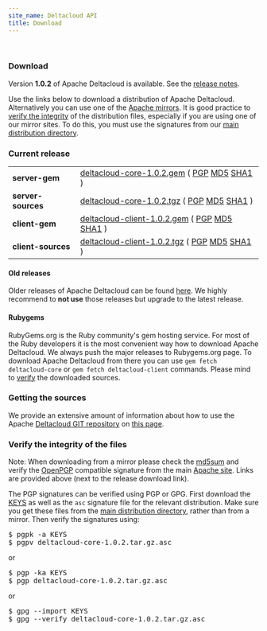 ```yaml
--- 
site_name: Deltacloud API
title: Download
---
```

<br/>
<h3>Download</h3>
<p>
  Version <b>1.0.2</b> of Apache Deltacloud is available. See the
  <a href="https://git-wip-us.apache.org/repos/asf?p=deltacloud.git;a=blob;f=NEWS">release notes</a>.
</p>
<p>
  Use the links below to download a distribution of Apache Deltacloud.
  Alternatively you can use one of the <a href="http://www.apache.org/dyn/closer.cgi?path=deltacloud">Apache mirrors</a>.
  It is good practice to <a href="#verify">verify the integrity</a> of the distribution files,
  especially if you are using one of our mirror sites. To do this, you must use the
  signatures from our <a href="http://www.apache.org/dist/deltacloud/">main distribution directory</a>.
</p>
<h3 id="mirrors">Current release</h3>
<table class="table">
  <tbody>
    <tr>
      <td><strong>server-gem</strong></td>
      <td>
        <a href="http://www.apache.org/dyn/closer.cgi?path=deltacloud/stable/deltacloud-core-1.0.2.gem">deltacloud-core-1.0.2.gem</a>
        (
        <a href="http://www.apache.org/dyn/closer.cgi?path=deltacloud/stable/deltacloud-core-1.0.2.gem.asc">PGP</a>
        <a href="http://www.apache.org/dyn/closer.cgi?path=deltacloud/stable/deltacloud-core-1.0.2.gem.md5">MD5</a>
        <a href="http://www.apache.org/dyn/closer.cgi?path=deltacloud/stable/deltacloud-core-1.0.2.gem.sha1">SHA1</a>
        )
      </td>
    </tr>
    <tr>
      <td><strong>server-sources</strong></td>
      <td>
        <a href="http://www.apache.org/dyn/closer.cgi?path=deltacloud/stable/deltacloud-core-1.0.2.tgz">deltacloud-core-1.0.2.tgz</a>
        (
        <a href="http://www.apache.org/dyn/closer.cgi?path=deltacloud/stable/deltacloud-core-1.0.2.tgz.asc">PGP</a>
        <a href="http://www.apache.org/dyn/closer.cgi?path=deltacloud/stable/deltacloud-core-1.0.2.tgz.md5">MD5</a>
        <a href="http://www.apache.org/dyn/closer.cgi?path=deltacloud/stable/deltacloud-core-1.0.2.tgz.sha1">SHA1</a>
        )
      </td>
    </tr>
    <tr>
      <td><strong>client-gem</strong></td>
      <td>
        <a href="http://www.apache.org/dyn/closer.cgi?path=deltacloud/stable/deltacloud-client-1.0.2.gem">deltacloud-client-1.0.2.gem</a>
        (
        <a href="http://www.apache.org/dyn/closer.cgi?path=deltacloud/stable/deltacloud-client-1.0.2.gem.asc">PGP</a>
        <a href="http://www.apache.org/dyn/closer.cgi?path=deltacloud/stable/deltacloud-client-1.0.2.gem.md5">MD5</a>
        <a href="http://www.apache.org/dyn/closer.cgi?path=deltacloud/stable/deltacloud-client-1.0.2.gem.sha1">SHA1</a>
        )
      </td>
    </tr>
    <tr>
      <td><strong>client-sources</strong></td>
      <td>
        <a href="http://www.apache.org/dyn/closer.cgi?path=deltacloud/stable/deltacloud-client-1.0.2.tgz">deltacloud-client-1.0.2.tgz</a>
        (
        <a href="http://www.apache.org/dyn/closer.cgi?path=deltacloud/stable/deltacloud-client-1.0.2.tgz.asc">PGP</a>
        <a href="http://www.apache.org/dyn/closer.cgi?path=deltacloud/stable/deltacloud-client-1.0.2.tgz.md5">MD5</a>
        <a href="http://www.apache.org/dyn/closer.cgi?path=deltacloud/stable/deltacloud-client-1.0.2.tgz.sha1">SHA1</a>
        )
      </td>
    </tr>
  </tbody>
</table>
<p></p>
<h4 id="archive">Old releases</h4>
<p>
  Older releases of Apache Deltacloud can be found <a href="http://archive.apache.org/dist/deltacloud/">here</a>. We highly recommend to <b>not use</b>
  those releases but upgrade to the latest release.
</p>
<p></p>
<h4 id="rubygems">Rubygems</h4>
<p>
  RubyGems.org is the Ruby community's gem hosting service. For most of the Ruby
  developers it is the most convenient way how to download Apache Deltacloud.
  We always push the major releases to Rubygems.org page. To download Apache
  Deltacloud from there you can use <code>gem fetch deltacloud-core</code> or
  <code>gem fetch deltacloud-client</code> commands. Please mind to <a
  href="#verify">verify</a> the downloaded sources.
</p>
<h3 id="sources">Getting the sources</h3>
<p>
  We provide an extensive amount of information about how to use the Apache
  <a href="https://git-wip-us.apache.org/repos/asf/deltacloud.git">Deltacloud GIT repository</a> on <a href="/getting-sources.html">this page</a>.
</p>
<h3 id="verify">Verify the integrity of the files</h3>
<p>
  <span class="label">Note:</span>
  When downloading from a mirror please check the <a
  href="http://www.apache.org/dev/release-signing#md5">md5sum</a> and verify the
  <a href="http://www.apache.org/dev/release-signing#openpgp">OpenPGP</a>
  compatible signature from the main <a href="http://www.apache.org/">Apache
  site</a>. Links are provided above (next to the release download link).
</p>
<p>
  The PGP signatures can be verified using PGP or GPG. First download the <a
  href="http://www.apache.org/dist/deltacloud/KEYS">KEYS</a> as well as the
  <code>asc</code> signature file for the relevant distribution. Make sure you get
  these files from the <a href="http://www.apache.org/dist/deltacloud/">main
  distribution directory</a>, rather than from a mirror. Then verify the
  signatures using:
</p>
<pre>
$ pgpk -a KEYS
$ pgpv deltacloud-core-1.0.2.tar.gz.asc
</pre>
or
<pre>
$ pgp -ka KEYS
$ pgp deltacloud-core-1.0.2.tar.gz.asc
</pre>
or
<pre>
$ gpg --import KEYS
$ gpg --verify deltacloud-core-1.0.2.tar.gz.asc
</pre>

